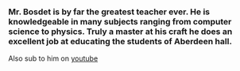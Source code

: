 ### Mr. Bosdet is by far the greatest teacher ever. He is knowledgeable in many subjects ranging from computer science to physics. Truly a master at his craft he does an excellent job at educating the students of Aberdeen hall.

Also sub to him on [youtube](https://www.youtube.com/user/gbosdet1/featured)
